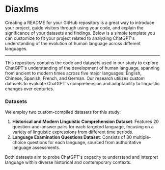 # Diaxlms
Creating a README for your GitHub repository is a great way to introduce your project, guide visitors through using your code, and explain the significance of your datasets and findings. Below is a simple template you can customize to fit your project related to analyzing ChatGPT's understanding of the evolution of human language across different languages.

---


This repository contains the code and datasets used in our study to explore ChatGPT's understanding of the development of human language, spanning from ancient to modern times across five major languages: English, Chinese, Spanish, French, and German. Our research utilizes custom datasets to evaluate ChatGPT's comprehension and adaptability to linguistic changes over centuries.


### Datasets

We employ two custom-compiled datasets for this study:

1. **Historical and Modern Linguistic Comprehension Dataset**: Features 20 question-and-answer pairs for each targeted language, focusing on a variety of linguistic expressions from different time periods.
2. **Language Examination Questions Dataset**: Consists of 30 multiple-choice questions for each language, sourced from authoritative language assessments.

Both datasets aim to probe ChatGPT's capacity to understand and interpret language within diverse historical and contemporary contexts.


